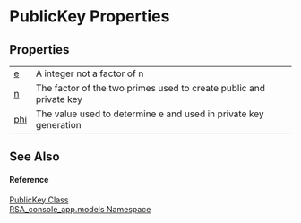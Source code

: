 # PublicKey Properties




## Properties
<table>
<tr>
<td><a href="4efeeb96-54d2-2a22-6003-9f0daafe0dd8">e</a></td>
<td>A integer not a factor of n</td></tr>
<tr>
<td><a href="393cebdc-e49b-cf71-9940-632e4be6a95d">n</a></td>
<td>The factor of the two primes used to create public and private key</td></tr>
<tr>
<td><a href="76739182-912a-91ce-bf0f-9db366d916a0">phi</a></td>
<td>The value used to determine e and used in private key generation</td></tr>
</table>

## See Also


#### Reference
<a href="486f64d8-6d6e-9ee5-25dd-a33284a2c55f">PublicKey Class</a>  
<a href="bdc57f46-1f04-8b17-3c15-f40e95142598">RSA_console_app.models Namespace</a>  
